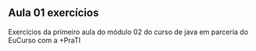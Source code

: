 ## Aula 01 exercícios

Exercícios da primeiro aula do módulo 02 do curso de java em parceria do EuCurso com a +PraTI
